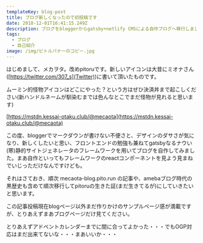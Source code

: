 ```yaml
---
templateKey: blog-post
title: ブログ新しくなったので初投稿です
date: 2018-12-01T16:41:15.249Z
description: ブログをbloggerからgatsby+netlify CMSによる自作ブログへ移行しました。
tags:
  - ブログ
  - 自己紹介
image: /img/ピトルバナーのコピー.jpg
---
```

はじめまして、メカヲタ。改めpitoruです。新しいアイコンは大昔にミオナさん([https://twitter.com/307_s](Twitter))に書いて頂いたものです。

ムーミン的怪物アイコンはどこにやった？という方はぜひ決済丼まで起こしください(新ハンドルネームが馴染むまでは色んなとこでまだ怪物が見れると思います)

[https://mstdn.kessai-otaku.club/@mecaota](https://mstdn.kessai-otaku.club/@mecaota)

この度、bloggerでマークダウンが書けない不便さと、デザインのダサさが気になり、新しくしたいと思い、フロントエンドの勉強も兼ねてgatsbyなるナウい(寒)静的サイトジェネレータのフレームワークを用いてブログを自作してみました。まあ自作といってもフレームワークのreactコンポーネントを見よう見まねでいじっただけなんですけども。

それはさておき、順次 mecaota-blog.pito.run の記事や、amebaブログ時代の黒歴史も含めて順次移行してpitoruの生きた証(まだ生きてるが)にしていきたいと思います。

この記事投稿現在blogページ以外まだ作りかけのサンプルページ感が満載ですが、とりあえずまあブログページだけ見てください。

とりあえずアドベントカレンダーまでに間に合ってよかった・・・でもOGP対応はまだ出来てないな・・・まあいいか・・・

